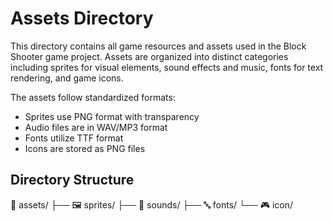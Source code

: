 # Assets Directory

This directory contains all game resources and assets used in the Block Shooter game project. Assets are organized into distinct categories including sprites for visual elements, sound effects and music, fonts for text rendering, and game icons.

The assets follow standardized formats:

-   Sprites use PNG format with transparency
-   Audio files are in WAV/MP3 format
-   Fonts utilize TTF format
-   Icons are stored as PNG files

## Directory Structure

📂 assets/
├── 🖼️ sprites/
├── 🎵 sounds/
├── 🔤 fonts/
└── 🎮 icon/
